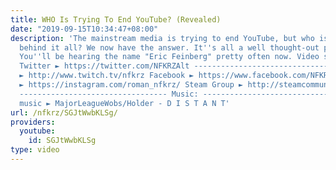 ```yaml
---
title: WHO Is Trying To End YouTube? (Revealed)
date: "2019-09-15T10:34:47+08:00"
description: 'The mainstream media is trying to end YouTube, but who is the person
  behind it all? We now have the answer. It''s all a well thought-out patent fraud.
  You''ll be hearing the name "Eric Feinberg" pretty often now. Video source: https://www.youtube.com/watch?v=EHqybEnPqbQ
  Twitter ► https://twitter.com/NFKRZAlt --------------------------------- Twitch
  ► http://www.twitch.tv/nfkrz Facebook ► https://www.facebook.com/NFKRZ1 Instagram
  ► https://instagram.com/roman_nfkrz/ Steam Group ► http://steamcommunity.com/groups/nfkrzgroup
  --------------------------------- Music: --------------------------------- Outro
  music ► MajorLeagueWobs/Holder - D I S T A N T'
url: /nfkrz/SGJtWwbKLSg/
providers:
  youtube:
    id: SGJtWwbKLSg
type: video
---
```

